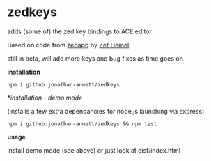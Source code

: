 # zedkeys

adds (some of) the zed key bindings to ACE editor

Based on code from [zedapp](https://github.com/zedapp) by [Zef Hemel](https://github.com/zefhemel)

still in beta, will add more keys and bug fixes as time goes on


**installation**

    npm i github:jonathan-annett/zedkeys
    

**installation - demo mode*

(installs a few extra dependancies for node.js launching via express)

    npm i github:jonathan-annett/zedkeys && npm test 

**usage**


install demo mode (see above) or just look at dist/index.html

    